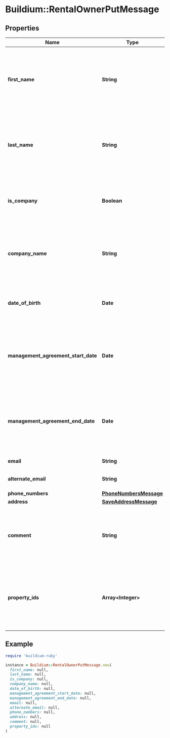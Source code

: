 # Buildium::RentalOwnerPutMessage

## Properties

| Name | Type | Description | Notes |
| ---- | ---- | ----------- | ----- |
| **first_name** | **String** | First name of the rental owner. Required if &#x60;IsCompany&#x60; is &#x60;false&#x60;. The value cannot exceed 127 characters. | [optional] |
| **last_name** | **String** | Last name of the rental owner. Required if &#x60;IsCompany&#x60; is &#x60;false&#x60;. The value cannot exceed 127 characters. | [optional] |
| **is_company** | **Boolean** | Indicates whether the rental owner should be considered a company or person. |  |
| **company_name** | **String** | Company name of the rental owner. Required if &#x60;IsCompany&#x60; is &#x60;true&#x60;. The value cannot exceed 127 characters. | [optional] |
| **date_of_birth** | **Date** | Date of birth of the rental owner. Must be formatted as &#x60;YYYY-MM-DD&#x60;. | [optional] |
| **management_agreement_start_date** | **Date** | Start date of the management agreement with the rental owner. Must be formatted as &#x60;YYYY-MM-DD&#x60;. | [optional] |
| **management_agreement_end_date** | **Date** | End date of the management agreement with the rental owner. Must be formatted as &#x60;YYYY-MM-DD&#x60;. | [optional] |
| **email** | **String** | Email of the rental owner. | [optional] |
| **alternate_email** | **String** | Alternate email of the rental owner. | [optional] |
| **phone_numbers** | [**PhoneNumbersMessage**](PhoneNumbersMessage.md) |  | [optional] |
| **address** | [**SaveAddressMessage**](SaveAddressMessage.md) |  |  |
| **comment** | **String** | Comments about the rental owner. The comments cannot exceed 65,535 characters. | [optional] |
| **property_ids** | **Array&lt;Integer&gt;** | A list of rental property ID&#39;s to associate with this rental owner. At least one property ID must be provided. |  |

## Example

```ruby
require 'buildium-ruby'

instance = Buildium::RentalOwnerPutMessage.new(
  first_name: null,
  last_name: null,
  is_company: null,
  company_name: null,
  date_of_birth: null,
  management_agreement_start_date: null,
  management_agreement_end_date: null,
  email: null,
  alternate_email: null,
  phone_numbers: null,
  address: null,
  comment: null,
  property_ids: null
)
```

